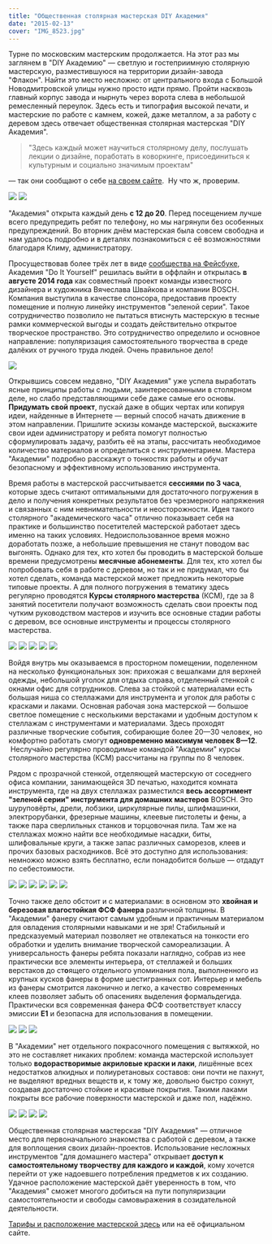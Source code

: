 ```yaml
---
title: "Общественная столярная мастерская DIY Академия"
date: "2015-02-13"
cover: "IMG_8523.jpg"
---
```


Турне по московским мастерским продолжается. На этот раз мы заглянем в "DIY Академию" — светлую и гостеприимную столярную мастерскую, разместившуюся на территории дизайн-завода "Флакон". Найти это место несложно: от центрального входа с Большой Новодмитровской улицы нужно просто идти прямо. Пройти насквозь главный корпус завода и нырнуть через ворота слева в небольшой ремесленный переулок. Здесь есть и типография высокой печати, и мастерские по работе с камнем, кожей, даже металлом, а за работу с деревом здесь отвечает общественная столярная мастерская "DIY Академия".

> "Здесь каждый может научиться столярному делу, послушать лекции о дизайне, поработать в коворкинге, присоединиться к культурным и социально значимым проектам"

— так они сообщают о себе [на своем сайте](http://diy-academy.ru/).  Ну что ж, проверим.

![](./images/IMG_8447.jpg)
![](./images/IMG_8534.jpg)

"Академия" открыта каждый день **с 12 до 20**. Перед посещением лучше всего предупредить ребят по телефону, но мы нагрянули без особенных предупреждений. Во вторник днём мастерская была совсем свободна и нам удалось подробно и в деталях познакомиться с её возможностями благодаря Климу, администратору.

Просуществовав более трёх лет в виде [сообщества на Фейсбуке](https://www.facebook.com/diyacademy), Академия "Do It Yourself" решилась выйти в оффлайн и открылась **в августе 2014 года** как совместный проект команды известного дизайнера и художника Вячеслава Швайкова и компании BOSCH. Компания выступила в качестве спонсора, предоставив проекту помещение и полную линейку инструментов "зеленой серии". Такое сотрудничество позволило не пытаться втиснуть мастерскую в тесные рамки коммерческой выгоды и создать действительно открытое творческое пространство. Это сотрудничество определило и основное направление: популяризация самостоятельного творчества в среде далёких от ручного труда людей. Очень правильное дело!

![](./IMG_8523.jpg)

Открывшись совсем недавно, "DIY Академия" уже успела выработать ясные принципы работы с людьми, заинтересованными в столярном деле, но слабо представляющими себе даже самые его основы. **Придумать свой проект**, пускай даже в общих чертах или копируя идеи, найденные в Интернете — верный способ начать движение в этом направлении. Пришлите эскизы команде мастерской, выскажите свои идеи администратору и ребята помогут полностью сформулировать задачу, разбить её на этапы, рассчитать необходимое количество материалов и определиться с инструментарием. Мастера "Академии" подробно расскажут о тонкостях работы и обучат безопасному и эффективному использованию инструмента.

Время работы в мастерской рассчитывается **сессиями по 3 часа**, которые здесь считают оптимальными для достаточного погружения в дело и получения конкретных результатов без чрезмерного напряжения и связанных с ним невнимательности и неосторожности. Идея такого столярного "академического часа" отлично показывает себя на практике и большинство посетителей мастерской работает здесь именно на таких условиях. Недоиспользованное время можно доработать позже, а небольшие превышения не станут поводом вас выгонять. Однако для тех, кто хотел бы проводить в мастерской больше времени предусмотрены **месячные абонементы**. Для тех, кто хотел бы попробовать себя в работе с деревом, но так и не придумал, что бы хотел сделать, команда мастерской может предложить некоторые типовые проекты. А для полного погружения в тематику здесь регулярно проводятся **Курсы столярного мастерства** (КСМ), где за 8 занятий посетители получают возможность сделать свои проекты под чутким руководством мастеров и изучить все основные стадии работы с деревом, все основные инструменты и процессы столярного мастерства.

![](./images/IMG_8527.jpg)
![](./images/IMG_8528.jpg)
![](./images/IMG_8529.jpg)
![](./images/IMG_8530.jpg)
![](./images/IMG_8531.jpg)

Войдя внутрь мы оказываемся в просторном помещении, поделенном на несколько функциональных зон: прихожая с вешалками для верхней одежды, небольшой уголок для отдыха справа, отделенный стенкой с окнами офис для сотрудников. Слева за стойкой с материалами есть большая ниша со стеллажами для инструмента и уголок для работы с красками и лаками. Основная рабочая зона мастерской — большое светлое помещение с несколькими верстаками и удобным доступом к стеллажам с инструментами и материалами. Здесь проходят различные творческие события, собирающие более 20—30 человек, но комфортно работать смогут **одновременно максимум человек 8—12**.  Неслучайно регулярно проводимые командой "Академии" курсы столярного мастерства (КСМ) рассчитаны на группы по 8 человек.

Рядом с прозрачной стенкой, отделяющей мастерскую от соседнего офиса компании, занимающейся 3D печатью, находится комната инструмента, где на двух стеллажах разместился **весь ассортимент "зеленой серии" инструмента для домашних мастеров** BOSCH. Это шуруповёрты, дрели, лобзики, циркулярные пилы, шлифмашинки, электрорубанки, фрезерные машины, клеевые пистолеты и фены, а также пара сверлильных станков и торцовочная пила. Там же на стеллажах можно найти все необходимые насадки, биты, шлифовальные круги, а также запас различных саморезов, клеев и прочих базовых расходников. Всё это доступно для использования: немножко можно взять бесплатно, если понадобится больше — отдадут по себестоимости.

![](./images/IMG_8515.jpg)
![](./images/IMG_8516.jpg)
![](./images/IMG_8518.jpg)
![](./images/IMG_8519.jpg)
![](./images/IMG_8520.jpg)
![](./images/IMG_8521.jpg)

Точно также дело обстоит и с материалами: в основном это **хвойная и березовая влагостойкая ФСФ фанера** различной толщины. В "Академии" фанеру считают самым удобным и практичным материалом для овладения столярными навыками и не зря! Стабильный и предсказуемый материал позволяет не отвлекаться на тонкости его обработки и уделить внимание творческой самореализации. А универсальность фанеры ребята показали наглядно, собрав из нее практически все элементы интерьера, от стеллажей и больших верстаков до ст**о**ящего отдельного упоминания пола, выполненного из крупных кусков фанеры в форме шестигранных сот. Интерьер и мебель из фанеры смотрится лаконично и легко, а качество современных клеев позволяет забыть об опасениях выделения формальдегида. Практически вся современная фанера ФСФ соответствует классу эмиссии **E1** и безопасна для использования в помещении.

![](./images/IMG_8524.jpg)
![](./images/IMG_8525.jpg)
![](./images/IMG_8526.jpg)

В "Академии" нет отдельного покрасочного помещения с вытяжкой, но это не составляет никаких проблем: команда мастерской использует только **водорастворимые акриловые краски и лаки**, лишённые всех недостатков алкидных и полиуретановых составов: они почти не пахнут, не выделяют вредных веществ и, к тому же, довольно быстро сохнут, создавая достаточно стойкие и красивые покрытия. Такими лаками покрыты все рабочие поверхности мастерской и даже пол, надёжно.

![](./images/IMG_8532.jpg)
![](./images/IMG_8533.jpg)
![](./images/IMG_8503.jpg)
![](./images/IMG_8517.jpg)

Общественная столярная мастерская "DIY Академия" — отличное место для первоначального знакомства с работой с деревом, а также для воплощения своих дизайн-проектов. Использование несложных инструментов "для домашнего мастера" открывает **доступ к самостоятельному творчеству для каждого и каждой**, кому хочется перейти от уже надоевшего потребления предметов к их созданию. Удачное расположение мастерской даёт уверенность в том, что "Академия" сможет многого добиться на пути популяризации самостоятельности и свободы самовыражения в созидательной деятельности.

[Тарифы и расположение мастерской здесь](/workshop/catalog/diy-academy/ "DIY академия") или на её официальном сайте.
